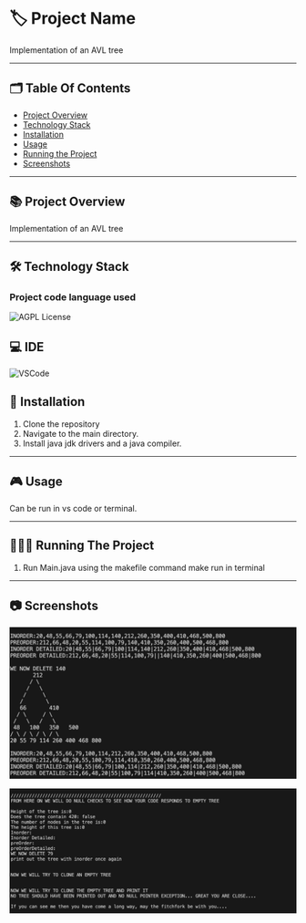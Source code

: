 
# 🏷️ Project Name

Implementation of an AVL tree 

---
## 🗂️ Table Of Contents

- [Project Overview](#-project-overview)
- [Technology Stack](#-technology-stack)
- [Installation](#-installation)
- [Usage](#-usage)
- [Running the Project](#-running-the-project)
- [Screenshots](#-screenshots)

---

## 📚 Project Overview

Implementation of an AVL tree 

---

## 🛠️ Technology Stack 

### Project code language used

![AGPL License](https://img.shields.io/badge/Java-F05032?style=for-the-badge&logo=git&logoColor=white)

## 💻 IDE

 ![VSCode](https://img.shields.io/badge/VSCode-0078D4?style=for-the-badge&logo=visual%20studio%20code&logoColor=white)

## 📝 Installation

1. Clone the repository
2. Navigate to the main directory.
3. Install java jdk drivers and a java compiler.

---

## 🎮 Usage

Can be run in vs code or terminal.

---


## 🏃🏻‍♂️ Running The Project

1. Run Main.java using the makefile command make run in terminal

---

## 📷 Screenshots

![Results before PCA algorithm](https://github.com/kieran-woodrow/AVLTree/blob/main/Asset/Screenshot%202024-06-06%20at%2023.19.38.png)

![Results after PCA algorithm](https://github.com/kieran-woodrow/AVLTree/blob/main/Asset/Screenshot%202024-06-06%20at%2023.19.53.png)

